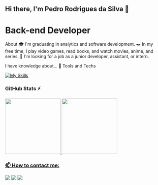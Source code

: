 
## Hi there, I'm Pedro Rodrigues da Silva 👋

# Back-end Developer
About
🎓 I'm graduating in analytics and software development.
✒️ In my free time, I play video games, read books, and watch movies, anime, and series.
🔎 I'm looking for a job as a junior developer, assistant, or intern.

I have knowledge about... 🔧
Tools and Techs

[![My Skills](https://skillicons.dev/icons?i=aws,react,js,ts,py,php,azure,docker,go,fastapi,git,github,linux&perline=3)](https://skillicons.dev)
### GitHub Stats ⚡
<div>
<a href="https://github.com/PedroRodriguesS5">
<img loading="lazy" height="180em" src="https://github-readme-stats.vercel.app/api/top-langs/?username=PedroRodriguesS5&layout=compact&langs_count=7&theme=dracula"/>
<img loading="lazy" height="180em" src="https://github-readme-stats.vercel.app/api?username=PedroRodriguesS5&show_icons=true&theme=dracula&include_all_commits=true&count_private=true"/>
</div>

### 📫 How to contact me:
<div>
<a href="https://www.linkedin.com/in/pedro-rodrigues-da-silva-856776245" target="_blank"><img src="https://img.shields.io/badge/-LinkedIn-%230077B5?style=for-the-badge&logo=linkedin&logoColor=white" target="_blank"></a>   
<a href = "mailTo:pedroxbrs@gmail.com" target="_blank"> <img src = "https://img.shields.io/badge/Gmail-D14836?style=for-the-badge&logo=gmail&logoColor=white"></a>
<a href = "tel:51994878383"> <img src = "https://img.shields.io/badge/WhatsApp-25D366?style=for-the-badge&logo=whatsapp&logoColor=white"> </a>
 </div>


